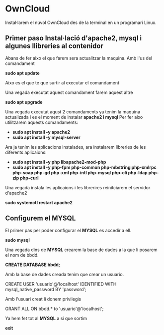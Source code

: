 # OwnCloud
Instal·larem el núvol OwnCloud des de la terminal en un programari Linux.
## Primer paso Instal·lació d'apache2, mysql i algunes llibreries al contenidor
Abans de fer aixo el que farem sera actualitzar la maquina.
Amb l'us del comandament 

**sudo apt update**

Aixo es el que te que surtir al executar el comandament

Una vegada executat aquest comandament farem aquest altre 

**sudo apt upgrade**

Una vegada executat aqust 2 comandaments ya tenim la maquina actualizada i es el moment de instalar **apache2 i mysql**
Per fer aixo utilitzarem aquests comandaments:

- **sudo apt install -y apache2**
- **sudo apt install -y mysql-server**

Ara ja tenim les aplicacions instalades, ara instalarem libreries de les diferents aplicaions: 

- **sudo apt install -y php libapache2-mod-php**
- **sudo apt install -y php-fpm php-common php-mbstring php-xmlrpc php-soap php-gd php-xml php-intl php-mysql php-cli php-ldap php-zip php-curl**

Una vegada instala les aplicaions i les librerires reinitciarem el servidor d'apache2

**sudo systemctl restart apache2**

## Configurem el MYSQL

El primer pas per poder configurar el **MYSQL** es accedir a ell.

**sudo mysql**

Una vegada dins de **MYSQL** crearem la base de dades a la que li posarem el nom de bbdd.

**CREATE DATABASE bbdd;**

Amb la base de dades creada tenim que crear un usuario.

CREATE USER 'usuario'@'localhost' IDENTIFIED WITH mysql_native_password BY 'password';

Amb l'usuari creat li donem privilegis

GRANT ALL ON bbdd.* to 'usuario'@'localhost';

Ya hem fet tot al **MYSQL** a si que sortim

**exit**


